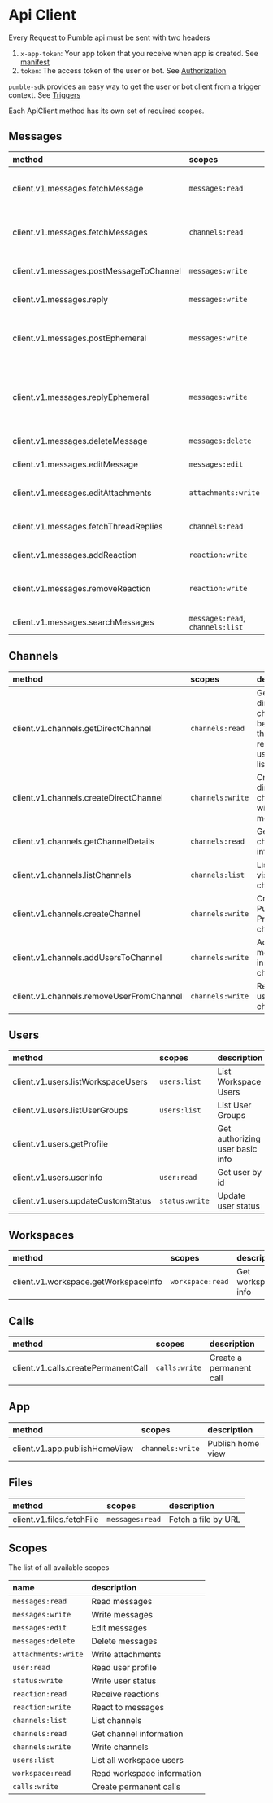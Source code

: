 # Api Client

Every Request to Pumble api must be sent with two headers

1. `x-app-token`:  Your app token that you receive when app is created. See [manifest](/manifest)
2. `token`: The access token of the user or bot. See [Authorization](/advanced-concepts#authorization)

`pumble-sdk` provides an easy way to get the user or bot client from a trigger context. See [Triggers](/triggers-reference)

Each ApiClient method has its own set of required scopes.

## Messages
| method                                  | scopes                           | description                                                      |
|:----------------------------------------|:---------------------------------|:-----------------------------------------------------------------|
| client.v1.messages.fetchMessage         | `messages:read`                  | Get message by id and channel id                                 |
| client.v1.messages.fetchMessages        | `channels:read`                  | Paginate through channel messages                                |
| client.v1.messages.postMessageToChannel | `messages:write`                 | Post a message to a channel                                      |
| client.v1.messages.reply                | `messages:write`                 | Reply in a thread                                                |
| client.v1.messages.postEphemeral        | `messages:write`                 | Send an ephemeral message to a user or list of users             |
| client.v1.messages.replyEphemeral       | `messages:write`                 | Send an ephemeral message to a user or list of users in a thread |
| client.v1.messages.deleteMessage        | `messages:delete`                | Delete a message                                                 |
| client.v1.messages.editMessage          | `messages:edit`                  | Edit a message                                                   |
| client.v1.messages.editAttachments      | `attachments:write`              | Edit a message attachment                                        |
| client.v1.messages.fetchThreadReplies   | `channels:read`                  | Fetch thread  messages                                           |
| client.v1.messages.addReaction          | `reaction:write`                 | React to a message                                               |
| client.v1.messages.removeReaction       | `reaction:write`                 | Remove reaction from a message                                   |
| client.v1.messages.searchMessages       | `messages:read`, `channels:list` | Search messages                                                  |

## Channels
| method                                   | scopes           | description                                                             |
| :--------------------------------------- | :--------------- | :---------------------------------------------------------------------- |
| client.v1.channels.getDirectChannel      | `channels:read`  | Get the direct channels between the requesting user and a list of users |
| client.v1.channels.createDirectChannel   | `channels:write` | Create a direct channel with one or more users                          |
| client.v1.channels.getChannelDetails     | `channels:read`  | Get channel info by id                                                  |
| client.v1.channels.listChannels          | `channels:list`  | List user visible channels                                              |
| client.v1.channels.createChannel         | `channels:write` | Create a Public or Private channel                                      |
| client.v1.channels.addUsersToChannel     | `channels:write` | Add one or more users in a channel                                      |
| client.v1.channels.removeUserFromChannel | `channels:write` | Remove a user from a channel                                            |

## Users
| method                             | scopes         | description                     |
|:-----------------------------------| :------------- |:--------------------------------|
| client.v1.users.listWorkspaceUsers | `users:list`   | List Workspace Users            |
| client.v1.users.listUserGroups     | `users:list`   | List User Groups                |
| client.v1.users.getProfile         |                | Get authorizing user basic info |
| client.v1.users.userInfo           | `user:read`    | Get user by id                  |
| client.v1.users.updateCustomStatus | `status:write` | Update user status              |

## Workspaces
| method                               | scopes           | description        |
| :----------------------------------- | :--------------- | :----------------- |
| client.v1.workspace.getWorkspaceInfo | `workspace:read` | Get workspace info |

## Calls
| method                              | scopes        | description             |
| :---------------------------------- | :------------ | :---------------------- |
| client.v1.calls.createPermanentCall | `calls:write` | Create a permanent call |

## App
| method                        | scopes           | description       |
|:------------------------------|:-----------------|:------------------|
| client.v1.app.publishHomeView | `channels:write` | Publish home view |

## Files
| method                    | scopes          | description         |
|:--------------------------|:----------------|:--------------------|
| client.v1.files.fetchFile | `messages:read` | Fetch a file by URL |

## Scopes

The list of all available scopes

| name                  | description                |
|:----------------------|:---------------------------|
| `messages:read`       | Read messages              |
| `messages:write`      | Write messages             |
| `messages:edit`       | Edit messages              |
| `messages:delete`     | Delete messages            |
| `attachments:write`   | Write attachments          |
| `user:read`           | Read user profile          |
| `status:write`        | Write user status          |
| `reaction:read`       | Receive reactions          |
| `reaction:write`      | React to messages          |
| `channels:list`       | List channels              |
| `channels:read`       | Get channel information    |
| `channels:write`      | Write channels             |
| `users:list`          | List all workspace users   |
| `workspace:read`      | Read workspace information |
| `calls:write`         | Create permanent calls     |
